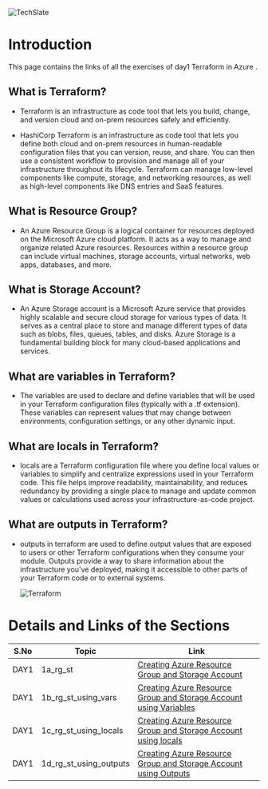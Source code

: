 ![TechSlate](../../global/images/ts.png)

# Introduction 

This page contains the links of all the exercises of day1 Terraform in Azure .

## What is Terraform?

- Terraform is an infrastructure as code tool that lets you build, change, and version cloud and on-prem resources safely and efficiently.

- HashiCorp Terraform is an infrastructure as code tool that lets you define both cloud and on-prem resources in human-readable configuration files that you can version, reuse, and share. You can then use a consistent workflow to provision and manage all of your infrastructure throughout its lifecycle. Terraform can manage low-level components like compute, storage, and networking resources, as well as high-level components like DNS entries and SaaS features.

## What is Resource Group?

- An Azure Resource Group is a logical container for resources deployed on the Microsoft Azure cloud platform. It acts as a way to manage and organize related Azure resources. Resources within a resource group can include virtual machines, storage accounts, virtual networks, web apps, databases, and more.

## What is Storage Account?

- An Azure Storage account is a Microsoft Azure service that provides highly scalable and secure cloud storage for various types of data. It serves as a central place to store and manage different types of data such as blobs, files, queues, tables, and disks. Azure Storage is a fundamental building block for many cloud-based applications and services.

## What are variables in Terraform?

- The variables are used to declare and define variables that will be used in your Terraform configuration files (typically with a .tf extension). These variables can represent values that may change between environments, configuration settings, or any other dynamic input.

## What are locals in Terraform?

- locals are a Terraform configuration file where you define local values or variables to simplify and centralize expressions used in your Terraform code. This file helps improve readability, maintainability, and reduces redundancy by providing a single place to manage and update common values or calculations used across your infrastructure-as-code project.

## What are outputs in Terraform?

- outputs in terraform are used to define output values that are exposed to users or other Terraform configurations when they consume your module. Outputs provide a way to share information about the infrastructure you've deployed, making it accessible to other parts of your Terraform code or to external systems.


     ![Terraform](../images/assets.png)


# Details and Links of the Sections 

|S.No                | Topic         | Link |
|----------------    |---------------|-------|
|DAY1| 1a_rg_st|[Creating Azure Resource Group and Storage Account](1a_rg_st) |
|DAY1| 1b_rg_st_using_vars|[Creating Azure Resource Group and Storage Account using Variables](1b_rg_st_using_vars) |
|DAY1 | 1c_rg_st_using_locals|[Creating Azure Resource Group and Storage Account using locals](1c_rg_st_using_locals) |
|DAY1| 1d_rg_st_using_outputs|[Creating Azure Resource Group and Storage Account using Outputs](1d_rg_st_using_outputs) |
